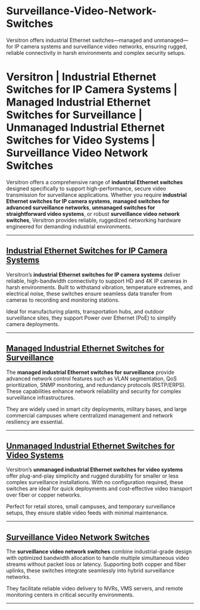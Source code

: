 # Surveillance-Video-Network-Switches
Versitron offers industrial Ethernet switches—managed and unmanaged—for IP camera systems and surveillance video networks, ensuring rugged, reliable connectivity in harsh environments and complex security setups.
# Versitron | Industrial Ethernet Switches for IP Camera Systems | Managed Industrial Ethernet Switches for Surveillance | Unmanaged Industrial Ethernet Switches for Video Systems | Surveillance Video Network Switches

Versitron offers a comprehensive range of **industrial Ethernet switches** designed specifically to support high-performance, secure video transmission for surveillance applications. Whether you require **industrial Ethernet switches for IP camera systems**, **managed switches for advanced surveillance networks**, **unmanaged switches for straightforward video systems**, or robust **surveillance video network switches**, Versitron provides reliable, ruggedized networking hardware engineered for demanding industrial environments.

---

## [Industrial Ethernet Switches for IP Camera Systems](https://www.versitron.com/products/sf70460mpa-4port-101001000-industrial-managed-switch-with-2-pse-poe-ports-2-100m1g-fiber-sfp-slots)  
Versitron’s **industrial Ethernet switches for IP camera systems** deliver reliable, high-bandwidth connectivity to support HD and 4K IP cameras in harsh environments. Built to withstand vibration, temperature extremes, and electrical noise, these switches ensure seamless data transfer from cameras to recording and monitoring stations.

Ideal for manufacturing plants, transportation hubs, and outdoor surveillance sites, they support Power over Ethernet (PoE) to simplify camera deployments.

---

## [Managed Industrial Ethernet Switches for Surveillance](https://www.versitron.com/products/sf70460-4port-unmanaged-industrial-switch)  
The **managed industrial Ethernet switches for surveillance** provide advanced network control features such as VLAN segmentation, QoS prioritization, SNMP monitoring, and redundancy protocols (RSTP/ERPS). These capabilities enhance network reliability and security for complex surveillance infrastructures.

They are widely used in smart city deployments, military bases, and large commercial campuses where centralized management and network resiliency are essential.

---

## [Unmanaged Industrial Ethernet Switches for Video Systems](https://www.versitron.com/products/sf71060ma-10port-managed-industrial-switch-8-10-100-1000-2-100-1g-sfp-slots)  
Versitron’s **unmanaged industrial Ethernet switches for video systems** offer plug-and-play simplicity and rugged durability for smaller or less complex surveillance installations. With no configuration required, these switches are ideal for quick deployments and cost-effective video transport over fiber or copper networks.

Perfect for retail stores, small campuses, and temporary surveillance setups, they ensure stable video feeds with minimal maintenance.

---

## [Surveillance Video Network Switches](https://www.versitron.com/products/sf70660-6port-unmanaged-industrial-switch-4101001000-21001g-sfp-slots)  
The **surveillance video network switches** combine industrial-grade design with optimized bandwidth allocation to handle multiple simultaneous video streams without packet loss or latency. Supporting both copper and fiber uplinks, these switches integrate seamlessly into hybrid surveillance networks.

They facilitate reliable video delivery to NVRs, VMS servers, and remote monitoring centers in critical security environments.

---
